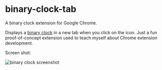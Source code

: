 # binary-clock-tab
A binary clock extension for Google Chrome.

Displays a [binary clock](https://en.wikipedia.org/wiki/Binary_clock) in a new
tab when you click on the icon. Just a fun proof-of-concept extension used
to teach myself about Chrome extension development.

Screen shot:

![binary clock screenshot](img/clockscreenshot.png)
